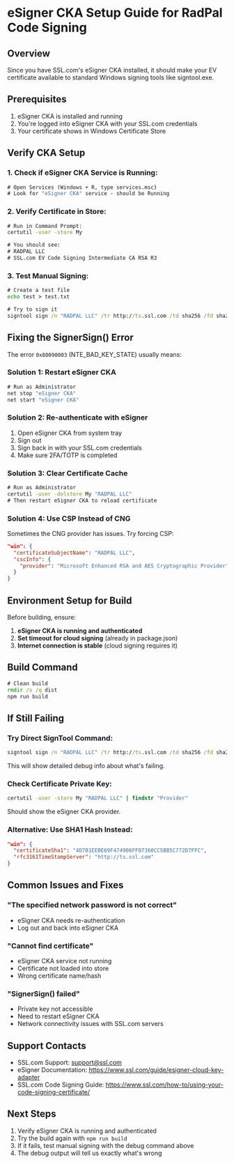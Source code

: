 # eSigner CKA Setup Guide for RadPal Code Signing

## Overview
Since you have SSL.com's eSigner CKA installed, it should make your EV certificate available to standard Windows signing tools like signtool.exe.

## Prerequisites
1. eSigner CKA is installed and running
2. You're logged into eSigner CKA with your SSL.com credentials
3. Your certificate shows in Windows Certificate Store

## Verify CKA Setup

### 1. Check if eSigner CKA Service is Running:
```cmd
# Open Services (Windows + R, type services.msc)
# Look for "eSigner CKA" service - should be Running
```

### 2. Verify Certificate in Store:
```cmd
# Run in Command Prompt:
certutil -user -store My

# You should see:
# RADPAL LLC
# SSL.com EV Code Signing Intermediate CA RSA R3
```

### 3. Test Manual Signing:
```cmd
# Create a test file
echo test > test.txt

# Try to sign it
signtool sign /n "RADPAL LLC" /tr http://ts.ssl.com /td sha256 /fd sha256 /v test.txt
```

## Fixing the SignerSign() Error

The error `0x80090003` (NTE_BAD_KEY_STATE) usually means:

### Solution 1: Restart eSigner CKA
```cmd
# Run as Administrator
net stop "eSigner CKA"
net start "eSigner CKA"
```

### Solution 2: Re-authenticate with eSigner
1. Open eSigner CKA from system tray
2. Sign out
3. Sign back in with your SSL.com credentials
4. Make sure 2FA/TOTP is completed

### Solution 3: Clear Certificate Cache
```cmd
# Run as Administrator
certutil -user -delstore My "RADPAL LLC"
# Then restart eSigner CKA to reload certificate
```

### Solution 4: Use CSP Instead of CNG
Sometimes the CNG provider has issues. Try forcing CSP:
```json
"win": {
  "certificateSubjectName": "RADPAL LLC",
  "cscInfo": {
    "provider": "Microsoft Enhanced RSA and AES Cryptographic Provider"
  }
}
```

## Environment Setup for Build

Before building, ensure:

1. **eSigner CKA is running and authenticated**
2. **Set timeout for cloud signing** (already in package.json)
3. **Internet connection is stable** (cloud signing requires it)

## Build Command
```cmd
# Clean build
rmdir /s /q dist
npm run build
```

## If Still Failing

### Try Direct SignTool Command:
```cmd
signtool sign /n "RADPAL LLC" /tr http://ts.ssl.com /td sha256 /fd sha256 /debug /v "dist\win-unpacked\RadPal.exe"
```

This will show detailed debug info about what's failing.

### Check Certificate Private Key:
```cmd
certutil -user -store My "RADPAL LLC" | findstr "Provider"
```

Should show the eSigner CKA provider.

### Alternative: Use SHA1 Hash Instead:
```json
"win": {
  "certificateSha1": "4D7B1EEBE69F474906FF07360CC5BB5C772D7FFC",
  "rfc3161TimeStampServer": "http://ts.ssl.com"
}
```

## Common Issues and Fixes

### "The specified network password is not correct"
- eSigner CKA needs re-authentication
- Log out and back into eSigner CKA

### "Cannot find certificate"
- eSigner CKA service not running
- Certificate not loaded into store
- Wrong certificate name/hash

### "SignerSign() failed"
- Private key not accessible
- Need to restart eSigner CKA
- Network connectivity issues with SSL.com servers

## Support Contacts

- SSL.com Support: support@ssl.com
- eSigner Documentation: https://www.ssl.com/guide/esigner-cloud-key-adapter
- SSL.com Code Signing Guide: https://www.ssl.com/how-to/using-your-code-signing-certificate/

## Next Steps

1. Verify eSigner CKA is running and authenticated
2. Try the build again with `npm run build`
3. If it fails, test manual signing with the debug command above
4. The debug output will tell us exactly what's wrong
